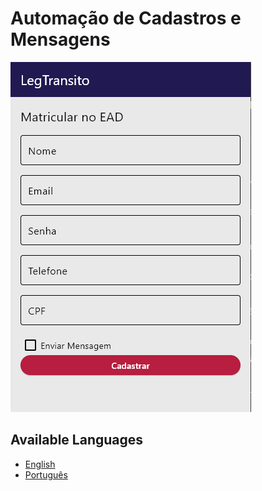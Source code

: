 # Automação de Cadastros e Mensagens

![Tela inicial](AgroTec_To_Pc/image/Tela.png)

## Available Languages

- [English](README.en.md)
- [Português](README.pt.md)
